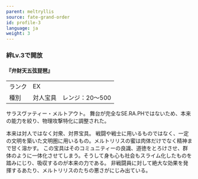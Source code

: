 ```yaml
---
parent: meltryllis
source: fate-grand-order
id: profile-3
language: ja
weight: 3
---
```


### 絆Lv.3で開放

#### 『弁財天五弦琵琶』

<table>
  <tr><td>ランク</td><td>EX</td></tr>
  <tr><td>種別</td><td>対人宝具　レンジ：20～500</td></tr>
</table>

サラスヴァティー・メルトアウト。
舞台が完全なSE.RA.PHではないため、本来の能力を絞り、物理攻撃特化に調整された。

本来は対人ではなく対衆、対界宝具。
戦闘や戦士に用いるものではなく、一定の文明を築いた文明圏に用いるもの。メルトリリスの蜜は肉体だけでなく精神まで甘く溶かす。
この宝具はそのコミュニティーの良識、道徳をとろけさせ、群体のように一体化させてしまう。そうして身も心も社会もスライム化したものを踏みにじり、吸収するのが本来の力である。
非戦闘員に対して絶大な効果を発揮するあたり、メルトリリスのたちの悪さがにじみ出ている。
